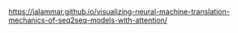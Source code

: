 https://jalammar.github.io/visualizing-neural-machine-translation-mechanics-of-seq2seq-models-with-attention/
